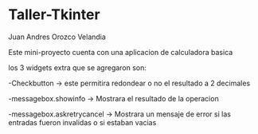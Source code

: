 # Taller-Tkinter
Juan Andres Orozco Velandia

Este mini-proyecto cuenta con una aplicacion de calculadora basica

los 3 widgets extra que se agregaron son:

  -Checkbutton -> este permitira redondear o no el resultado a 2 decimales

  -messagebox.showinfo -> Mostrara el resultado de la operacion

  -messagebox.askretrycancel -> Mostrara un mensaje de error si las entradas fueron invalidas o si estaban vacias
